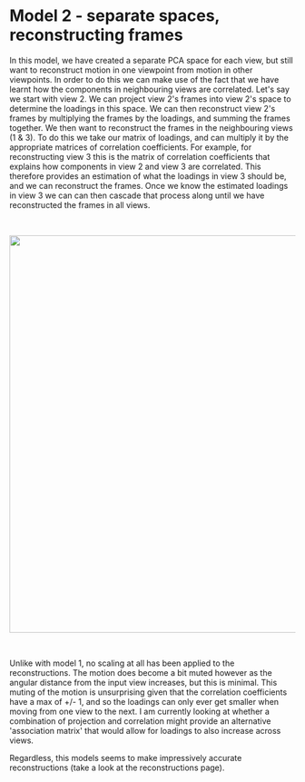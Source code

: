 # Model 2 - separate spaces, reconstructing frames

In this model, we have created a separate PCA space for each view, but still want to reconstruct motion in one viewpoint from motion in other viewpoints. In order to do this we can make use of the fact that we have learnt how the components in neighbouring views are correlated.
Let's say we start with view 2. We can project view 2's frames into view 2's space to determine the loadings in this space. We can then reconstruct view 2's frames by multiplying the frames by the loadings, and summing the frames together. 
We then want to reconstruct the frames in the neighbouring views (1 & 3). To do this we take our matrix of loadings, and can multiply it by the appropriate matrices of correlation coefficients. For example, for reconstructing view 3 this is the matrix of correlation coefficients that explains how components in view 2 and view 3 are correlated. This therefore provides an estimation of what the loadings in view 3 should be, and we can reconstruct the frames. Once we know the estimated loadings in view 3 we can can then cascade that process along until we have reconstructed the frames in all views.

<br>

<p align="center">
<img src="https://user-images.githubusercontent.com/58479570/234053071-d084724a-009f-4dba-a959-f731f7fabde3.png" width="700">
</p>

<br>

Unlike with model 1, no scaling at all has been applied to the reconstructions. The motion does become a bit muted however as the angular distance from the input view increases, but this is minimal. This muting of the motion is unsurprising given that the correlation coefficients have a max of +/- 1, and so the loadings can only ever get smaller when moving from one view to the next. I am currently looking at whether a combination of projection and correlation might provide an alternative 'association matrix' that would allow for loadings to also increase across views. 

Regardless, this models seems to make impressively accurate reconstructions (take a look at the reconstructions page).
